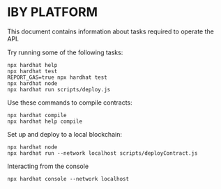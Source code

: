 # IBY PLATFORM

This document contains information about tasks required to operate the API.

Try running some of the following tasks:

```shell
npx hardhat help
npx hardhat test
REPORT_GAS=true npx hardhat test
npx hardhat node
npx hardhat run scripts/deploy.js
```

Use these commands to compile contracts:

```shell
npx hardhat compile
npx hardhat help compile
```

Set up and deploy to a local blockchain:

```shell
npx hardhat node
npx hardhat run --network localhost scripts/deployContract.js
```

Interacting from the console

```shell
npx hardhat console --network localhost
```
